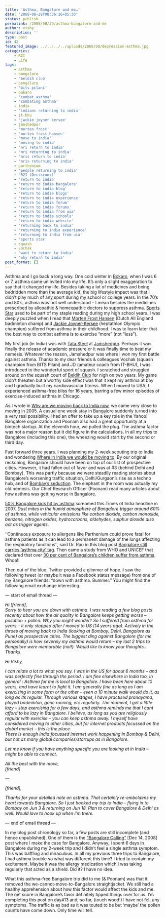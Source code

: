 ```yaml
---
title: 'Asthma, Bangalore and me…'
date: '2008-08-29T08:36:16+05:30'
status: publish
permalink: /2008/08/29/asthma-bangalore-and-me
author: vishy
description: ''
type: post
id: 42
featured_image: ../../../../uploads/2008/08/depression-asthma.jpg
categories: 
    - R2I
    - Life
tags:
    - asthma
    - bangalore
    - 'beldih club'
    - bengaluru
    - 'bits pilani'
    - bokaro
    - 'combat asthma'
    - 'combating asthma'
    - india
    - 'indians returning to india'
    - it-bhu
    - 'jackie joyner kersee'
    - jamshedpur
    - 'morten frost'
    - 'morten frost hansen'
    - 'move to india'
    - 'moving to india'
    - 'nri return to india'
    - 'nri returning to india'
    - 'nris return to india'
    - 'nris returning to india'
    - parthenium
    - 'people returning to india'
    - 'R2I (Decisions)'
    - 'return to india'
    - 'return to india bangalore'
    - 'return to india blog'
    - 'return to india blogs'
    - 'return to india experience'
    - 'return to india forum'
    - 'return to india forums'
    - 'return to india from usa'
    - 'return to india schools'
    - 'return to india website'
    - 'returning back to india'
    - 'returning to india experience'
    - 'returning to india from usa'
    - 'sports star'
    - squash
    - vochak
    - 'want to return to india'
    - 'why return to india'
post_format: []
---
```


Asthma and I go back a long way. One cold winter in [Bokaro](http://en.wikipedia.org/wiki/Bokaro_Steel_City), when I was 6 or 7, asthma came uninvited into my life. It’s only a slight exaggeration to say that it changed my life. Besides taking a lot of medicines and being bedridden more than the average kid, the big lifestyle impact was that I didn’t play much of any sport during my school or college years. In the 70’s and 80’s, asthma was not well understood – I mean besides the medicines prescribed by allopathic &amp; homeopathic doctors to suppress asthma. [Sports Star](http://www.sportstaronnet.com/) used to be part of my staple reading during my high school years. I was deeply puzzled when I read that [Morten Frost Hansen](http://en.wikipedia.org/wiki/Morten_Frost) (Dutch All England badminton champ) and [Jackie Joyner-Kersee](http://en.wikipedia.org/wiki/Jackie_Joyner_Kersee) (heptathlon Olympic champion) suffered from asthma in their childhood. I was to learn later that the best way to combat asthma is to exercise “more” (not “less”).

My first job (in India) was with [Tata Steel](http://www.tatasteel.com/) at [Jamshedpur](http://en.wikipedia.org/wiki/Jamshedpur). Perhaps it was finally the release of academic pressure or it was finally time to beat my nemesis. Whatever the reason, Jamshedpur was where I won my first battle against asthma. Thanks to my dear friends &amp; colleagues Vochak (squash champion from BITS Pilani) and JD (amateur coach from IT-BHU), I was introduced to the wonderful sport of squash. I scratched and struggled around on the squash court of [Beldih Club](http://www.mapsofindia.com/jamshedpur/clubs/beldih.html) for nigh on two years. My game didn’t threaten but a worthy side effect was that it kept my asthma at bay and I gradually built my cardiovascular fitness. When I moved to USA, I experienced asthma-free bliss for 16 years, barring a few minor episodes of exercise-induced asthma in Chicago.

As I wrote in [Why are we moving back to India now](http://ulaar.wordpress.com/2008/06/02/why-are-we-moving-back-to-india/), we came very close to moving in 2005. A casual one week stay in Bangalore suddenly turned into a very real possibility. I had an offer to take up a key role in the Yahoo! Bangalore organization and Poonam also had a great opportunity at a biotech startup. At the eleventh hour, we pulled the plug. The asthma factor was not a major reason but it did figure in the calculations. In all my trips to Bangalore (including this one), the wheezing would start by the second or third day.

Fast forward three years. I was planning my 2-week scouting trip to India and wondering [Where in India we would be moving to](http://ulaar.wordpress.com/2008/05/30/where-in-india-are-we-moving-to/). By our original reckoning, Bangalore should have been on top of our list of prospective cities. However, it had fallen out of favor and was at #3 (behind Delhi and Bombay). This was partly because we were steadily reading stories about Bangalore’s worsening traffic situation, Delhi/Gurgaon’s rise as a techno hub, and of [Bombay’s seduction](http://ulaar.wordpress.com/2008/06/12/the-bombay-seduction/). The elephant in the room was actually my old nemesis. Our Chief Research Officer (Poonam) read many articles about how asthma was getting worse in Bangalore.

[50% Bangalore kids hit by asthma](http://timesofindia.indiatimes.com/articleshow/2520601.cms) screamed this Times of India headline in 2007. *Dust mites in the humid atmosphere of Bangalore trigger around 60% of asthma, while vehicular emissions like carbon dioxide, carbon monoxide, benzene, nitrogen oxides, hydrocarbons, aldehydes, sulphur dioxide also act as trigger agents.*

‘‘Continuous exposure to allergens like Parthenium could prove fatal for asthma patients as it can lead to a permanent damage of the lungs affecting the respiratory functions’’, said Dr. Rao in this blog post [Bangalore still carries ‘asthma city’ tag](http://bangalorebuzz.blogspot.com/2005/01/bangalore-still-carries-asthma-city.html). Then came a study from WHO and UNICEF that declared that over [30 per cent of Bangalore’s children suffer from asthma](http://www.rediff.com/news/2007/nov/06asthma.htm). Whoa!!

Then out of the blue, Twitter provided a glimmer of hope. I saw the following tweet (or maybe it was a Facebook status message) from one of my Bangalore friends: “down with asthma. Bummer.” You might find the following email exchange interesting.

— start of email thread —

*Hi \[friend\],  
Sorry to hear you are down with asthma. I was reading a few blog posts recently about how the air quality in Bangalore keeps getting worse – pollution + pollen. Why you might wonder? So I suffered from asthma for years – it only stopped after I moved to US (14 years ago). Actively in the throes of moving back to India (looking at Bombay, Delhi, Bangalore as Pune) as prospective cities. The biggest ding against Bangalore (for me personally) is how severely my asthma would return – my last 2 trips to Bangalore were memorable (not!). Would like to know your thoughts..  
Thanks.*

*Hi Vishy,*

*I can relate a lot to what you say. I was in the US for about 6 months – and was perfectly fine through the period. I am fine elsewhere in India too, In general : Asthma for me is local to Bangalore. I have been here about 10 years, and have learnt to fight it. I am generally fine as long as I am exercising in some form or the other – even a 10 minute walk would do it, as long as its regular. Through various stages, I have practised pranayama, played badminton, gone running, etc regularly. The moment, I get a little lazy – stop exercising for a few days, and asthma reminds me that I cant afford to be lazy in Bangalore. I believe, as long as you are religiously regular with exercise – you can keep asthma away. I myself have considered moving to other cities, but for internet products focussed on the global market – this is the place.  
There is enough India focussed internet work happening in Bombay &amp; Delhi, but not as many global companies/startups as in Bangalore.*

*Let me know if you have anything specific you are looking at in India – might be able to connect.*

*All the best with the move,  
\[friend\]*

—

*\[friend\],*

*Thanks for your detailed note on asthma. That certainly re-emboldens my heart towards Bangalore. So I just booked my trip to India – flying in to Bombay on Jun 3 &amp; returning on Jun 18. Plan to cover Bangalore &amp; Delhi as well. Would love to hook up when I’m there.*

— end of email thread —

In my blog post chronology so far, a few posts are still incomplete (and hence unpublished). One of them is the [“Bangalore Calling”](http://www.ulaar.com/2008/12/14/bangalore-calling/) \[Dec 14, 2008\] post where I make the case for Bangalore. Anyway, I spent 6 days in Bangalore during my 2-week trip and I didn’t feel a single asthma symptom. This was baffling and miraculous. In all my previous three trips to Bangalore, I had asthma trouble so what was different this time? I tried to contain my excitement. Maybe it was the allergy medication which I was taking regularly that acted as a shield. Did it? I have no idea.

What this asthma-free Bangalore trip did to me (&amp; Poonam) was that it removed the we-cannot-move-to-Bangalore straightjacket. We still had a healthy apprehension about how this factor would affect the kids and me. The net score in Bangalore’s favor definitely tipped things over for us. I’m completing this post on day#13 and, so far, (touch wood!) I have not felt any symptoms. The traffic is as bad as it was touted to be but ‘maybe’ the pollen counts have come down. Only time will tell.
